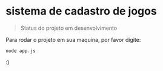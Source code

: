<h1>sistema de cadastro de jogos</h1>

> Status do projeto em desenvolvimento

Para rodar o projeto em sua maquina, por favor digite:

```
node app.js
```
:)